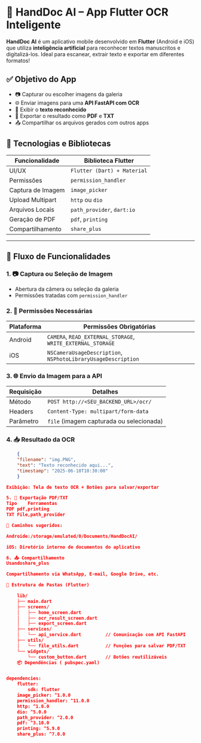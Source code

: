 # 📱 HandDoc AI – App Flutter OCR Inteligente

**HandDoc AI** é um aplicativo mobile desenvolvido em **Flutter** (Android e iOS) que utiliza **inteligência artificial** para reconhecer textos manuscritos e digitalizá-los. Ideal para escanear, extrair texto e exportar em diferentes formatos!


## ✅ Objetivo do App

- 📷 Capturar ou escolher imagens da galeria  
- 🌐 Enviar imagens para uma **API FastAPI com OCR**  
- 🧠 Exibir o **texto reconhecido**  
- 📄 Exportar o resultado como **PDF** e **TXT**  
- 📤 Compartilhar os arquivos gerados com outros apps


## 🧰 Tecnologias e Bibliotecas

| Funcionalidade           | Biblioteca Flutter         |
|--------------------------|----------------------------|
| UI/UX                    | `Flutter (Dart) + Material`|
| Permissões               | `permission_handler`       |
| Captura de Imagem        | `image_picker`             |
| Upload Multipart         | `http` ou `dio`            |
| Arquivos Locais          | `path_provider`, `dart:io` |
| Geração de PDF           | `pdf`, `printing`          |
| Compartilhamento         | `share_plus`               |

---

## 🔁 Fluxo de Funcionalidades

### 1. 📷 Captura ou Seleção de Imagem
- Abertura da câmera ou seleção da galeria
- Permissões tratadas com `permission_handler`

### 2. 🔐 Permissões Necessárias

| Plataforma | Permissões Obrigatórias                                  |
|------------|-----------------------------------------------------------|
| Android    | `CAMERA`, `READ_EXTERNAL_STORAGE`, `WRITE_EXTERNAL_STORAGE` |
| iOS        | `NSCameraUsageDescription`, `NSPhotoLibraryUsageDescription` |

### 3. 🌐 Envio da Imagem para a API

| Requisição | Detalhes                                |
|------------|------------------------------------------|
| Método     | `POST http://<SEU_BACKEND_URL>/ocr/`     |
| Headers    | `Content-Type: multipart/form-data`      |
| Parâmetro  | `file` (imagem capturada ou selecionada) |

### 4. 📥 Resultado da OCR

```json
    {
    "filename": "img.PNG",
    "text": "Texto reconhecido aqui...",
    "timestamp": "2025-06-18T10:30:00"
    }

Exibição: Tela de texto OCR + Botões para salvar/exportar

5. 📝 Exportação PDF/TXT
Tipo	Ferramentas
PDF	pdf,printing
TXT	File,path_provider

📂 Caminhos sugeridos:

Androide:/storage/emulated/0/Documents/HandDocAI/

iOS: Diretório interno de documentos do aplicativo

6. 📤 Compartilhamento
Usandoshare_plus

Compartilhamento via WhatsApp, E-mail, Google Drive, etc.

📁 Estrutura de Pastas (Flutter)

    lib/
    ├── main.dart
    ├── screens/
    │   ├── home_screen.dart
    │   ├── ocr_result_screen.dart
    │   ├── export_screen.dart
    ├── services/
    │   └── api_service.dart         // Comunicação com API FastAPI
    ├── utils/
    │   └── file_utils.dart          // Funções para salvar PDF/TXT
    └── widgets/
        └── custom_button.dart       // Botões reutilizáveis
    📦 Dependências ( pubspec.yaml)


dependencies:
    flutter:
        sdk: flutter
    image_picker: ^1.0.0
    permission_handler: ^11.0.0
    http: ^1.0.0
    dio: ^5.0.0                   
    path_provider: ^2.0.0
    pdf: ^3.10.0
    printing: ^5.9.0
    share_plus: ^7.0.0